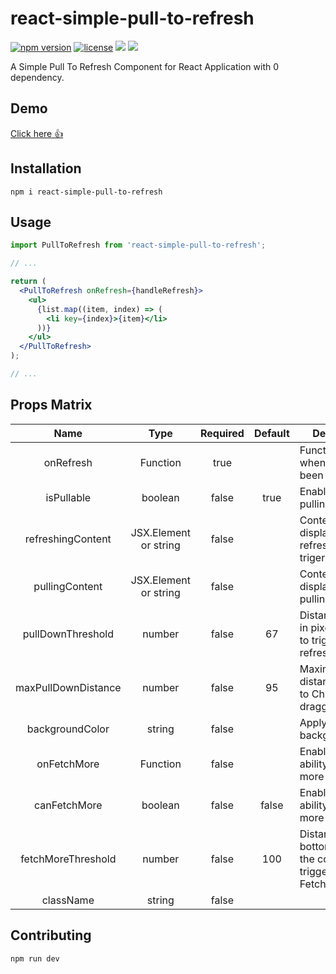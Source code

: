 # react-simple-pull-to-refresh

[![npm version](https://badge.fury.io/js/react-simple-pull-to-refresh.svg)](https://badge.fury.io/js/react-simple-pull-to-refresh)
[![license](https://img.shields.io/github/license/thmsgbrt/react-simple-pull-to-refresh.svg)](https://github.com/thmsgbrt/react-simple-pull-to-refresh/blob/master/LICENSE)
![](https://badgen.net/npm/types/react-simple-pull-to-refresh)
![](https://badgen.net/badge/maintained/yes/green)

A Simple Pull To Refresh Component for React Application with 0 dependency.

## Demo

[Click here 👍](https://thmsgbrt.github.io/react-simple-pull-to-refresh)

## Installation

`npm i react-simple-pull-to-refresh`

## Usage

```jsx
import PullToRefresh from 'react-simple-pull-to-refresh';

// ...

return (
  <PullToRefresh onRefresh={handleRefresh}>
    <ul>
      {list.map((item, index) => (
        <li key={index}>{item}</li>
      ))}
    </ul>
  </PullToRefresh>
);

// ...
```

## Props Matrix

|        Name         |         Type          | Required |        Default        | Description                                                                 |
| :-----------------: | :-------------------: | :------: | :-------------------: | --------------------------------------------------------------------------- |
|      onRefresh      |       Function        |   true   |                       | Function called when fefresh has been trigerred                             |
|     isPullable      |        boolean        |  false   |         true          | Enable or disable pulling behavior                                          |
|  refreshingContent  | JSX.Element or string |  false   | <RefreshingContent /> | Content displayed when refresh has been trigerred                           |
|   pullingContent    | JSX.Element or string |  false   |  <PullingContent />   | Content displayed when pulling                                              |
|  pullDownThreshold  |        number         |  false   |          67           | Distance to pull in pixel in order to trigger a refresh event               |
| maxPullDownDistance |        number         |  false   |          95           | Maximum distance applied to Children when dragging                          |
|   backgroundColor   |        string         |  false   |                       | Apply a backgroundColor                                                     |
|     onFetchMore     |       Function        |  false   |                       | Enable or disable ability of fetching more                                  |
|    canFetchMore     |        boolean        |  false   |         false         | Enable or disable ability of fetching more                                  |
| fetchMoreThreshold  |        number         |  false   |          100          | Distance from bottom in pixel of the container to trigger a FetchMore event |
|      className      |        string         |  false   |                       |                                                                             |

## Contributing

`npm run dev`
